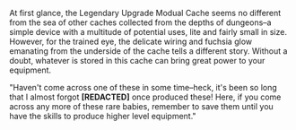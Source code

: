 At first glance, the Legendary Upgrade Modual Cache seems no different from the sea of other caches collected from the depths of dungeons–a simple device with a multitude of potential uses, lite and fairly small in size. However, for the trained eye, the delicate wiring and fuchsia glow emanating from the underside of the cache tells a different story. Without a doubt, whatever is stored in this cache can bring great power to your equipment.

"Haven't come across one of these in some time–heck, it's been so long that I almost forgot **[REDACTED]** once produced these! Here, if you come across any more of these rare babies, remember to save them until you have the skills to produce higher level equipment."

